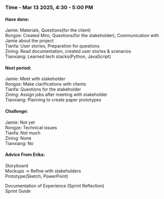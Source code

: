 ### Time - Mar 13 2025, 4:30 - 5:00 PM

#### Have done:

Jamie: Materials, Questions(for the client)<br>
Rongze: Created Miro, Questions(for the stakeholder), Communication with Jamie about the project<br>
Tianfa: User stories, Preparation for questions<br>
Zining: Read documentation, created user stories & scenarios<br>
Tianxiang: Learned tech stacks(Python, JavaScript)

#### Next period:

Jamie: Meet with stakeholder<br>
Rongze: Make clarifications with clients<br>
Tianfa: Questions for the stakeholder<br>
Zining: Assign jobs after meeting with stakeholder<br>
Tianxiang: Planning to create paper prototypes

#### Challenge:

Jamie: Not yet<br>
Rongze: Technical issues<br>
Tianfa: Not much<br>
Zining: None<br>
Tianxiang: No

#### Advice From Erika:

Storyboard<br>
Mockups -> Refine with stakeholders<br>
Prototype(Sketch, PowerPoint)<br>

Documentation of Experience (Sprint Reflection)<br>
Sprint Guide
